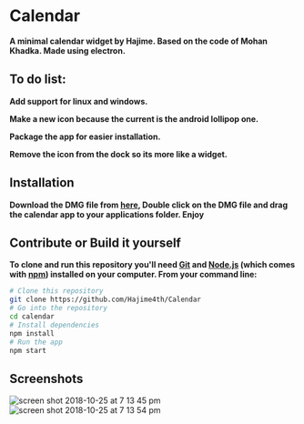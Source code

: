 # Calendar

**A minimal calendar widget by Hajime. Based on the code of Mohan Khadka. Made using electron.**

## To do list: 
**Add support for linux and windows.**

**Make a new icon because the current is the android lollipop one.**

**Package the app for easier installation.**

**Remove the icon from the dock so its more like a widget.**

## Installation

**Download the DMG file from [here](https://github.com/Hajime4th/Calendar/releases), Double click on the DMG file and drag the calendar app to your applications folder. Enjoy**

## Contribute or Build it yourself

**To clone and run this repository you'll need [Git](https://git-scm.com) and [Node.js](https://nodejs.org/en/download/) (which comes with [npm](http://npmjs.com)) installed on your computer. From your command line:**

```bash
# Clone this repository
git clone https://github.com/Hajime4th/Calendar
# Go into the repository
cd calendar
# Install dependencies
npm install
# Run the app
npm start
```
           

## Screenshots

![screen shot 2018-10-25 at 7 13 45 pm](https://user-images.githubusercontent.com/42915482/47514907-27d29a00-d88a-11e8-8fab-81a10616b45d.png)
![screen shot 2018-10-25 at 7 13 54 pm](https://user-images.githubusercontent.com/42915482/47514909-27d29a00-d88a-11e8-882d-132e9401714e.png)
